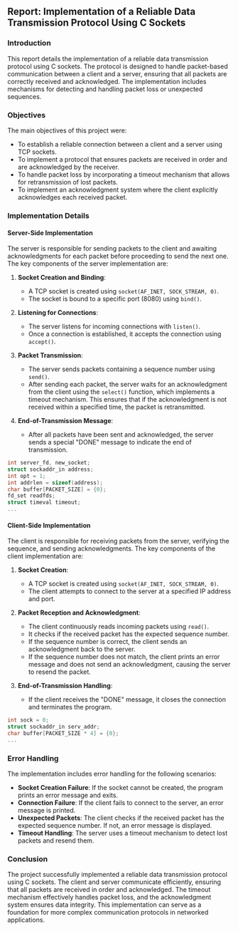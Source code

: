## Report: Implementation of a Reliable Data Transmission Protocol Using C Sockets

### Introduction

This report details the implementation of a reliable data transmission protocol using C sockets. The protocol is designed to handle packet-based communication between a client and a server, ensuring that all packets are correctly received and acknowledged. The implementation includes mechanisms for detecting and handling packet loss or unexpected sequences.

### Objectives

The main objectives of this project were:

- To establish a reliable connection between a client and a server using TCP sockets.
- To implement a protocol that ensures packets are received in order and are acknowledged by the receiver.
- To handle packet loss by incorporating a timeout mechanism that allows for retransmission of lost packets.
- To implement an acknowledgment system where the client explicitly acknowledges each received packet.

### Implementation Details

#### Server-Side Implementation

The server is responsible for sending packets to the client and awaiting acknowledgments for each packet before proceeding to send the next one. The key components of the server implementation are:

1. **Socket Creation and Binding**:

   - A TCP socket is created using `socket(AF_INET, SOCK_STREAM, 0)`.
   - The socket is bound to a specific port (8080) using `bind()`.

2. **Listening for Connections**:

   - The server listens for incoming connections with `listen()`.
   - Once a connection is established, it accepts the connection using `accept()`.

3. **Packet Transmission**:

   - The server sends packets containing a sequence number using `send()`.
   - After sending each packet, the server waits for an acknowledgment from the client using the `select()` function, which implements a timeout mechanism. This ensures that if the acknowledgment is not received within a specified time, the packet is retransmitted.

4. **End-of-Transmission Message**:
   - After all packets have been sent and acknowledged, the server sends a special "DONE" message to indicate the end of transmission.

```c
int server_fd, new_socket;
struct sockaddr_in address;
int opt = 1;
int addrlen = sizeof(address);
char buffer[PACKET_SIZE] = {0};
fd_set readfds;
struct timeval timeout;
...
```

#### Client-Side Implementation

The client is responsible for receiving packets from the server, verifying the sequence, and sending acknowledgments. The key components of the client implementation are:

1. **Socket Creation**:

   - A TCP socket is created using `socket(AF_INET, SOCK_STREAM, 0)`.
   - The client attempts to connect to the server at a specified IP address and port.

2. **Packet Reception and Acknowledgment**:

   - The client continuously reads incoming packets using `read()`.
   - It checks if the received packet has the expected sequence number.
   - If the sequence number is correct, the client sends an acknowledgment back to the server.
   - If the sequence number does not match, the client prints an error message and does not send an acknowledgment, causing the server to resend the packet.

3. **End-of-Transmission Handling**:
   - If the client receives the "DONE" message, it closes the connection and terminates the program.

```c
int sock = 0;
struct sockaddr_in serv_addr;
char buffer[PACKET_SIZE * 4] = {0};
...
```

### Error Handling

The implementation includes error handling for the following scenarios:

- **Socket Creation Failure**: If the socket cannot be created, the program prints an error message and exits.
- **Connection Failure**: If the client fails to connect to the server, an error message is printed.
- **Unexpected Packets**: The client checks if the received packet has the expected sequence number. If not, an error message is displayed.
- **Timeout Handling**: The server uses a timeout mechanism to detect lost packets and resend them.

### Conclusion

The project successfully implemented a reliable data transmission protocol using C sockets. The client and server communicate efficiently, ensuring that all packets are received in order and acknowledged. The timeout mechanism effectively handles packet loss, and the acknowledgment system ensures data integrity. This implementation can serve as a foundation for more complex communication protocols in networked applications.
